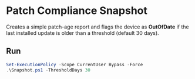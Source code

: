 # Patch Compliance Snapshot

Creates a simple patch-age report and flags the device as **OutOfDate** if the last installed update is older than a threshold (default 30 days).

## Run
```powershell
Set-ExecutionPolicy -Scope CurrentUser Bypass -Force
.\Snapshot.ps1 -ThresholdDays 30
